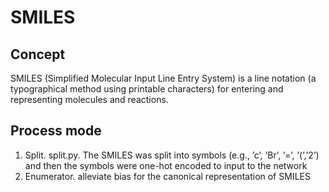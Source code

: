 # SMILES
## Concept
SMILES (Simplified Molecular Input Line Entry System) is a line notation (a typographical method using printable characters) for entering and representing molecules and reactions.
## Process mode
1. Split. 
    split.py. 
    The SMILES was split into symbols (e.g., ’c’, ’Br’, ’=’, ’(’,’2’) and then the symbols were one-hot encoded to input to the network
2. Enumerator. 
    alleviate bias for the canonical representation of SMILES
